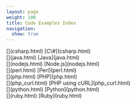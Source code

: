 ```yaml
---
layout: page
weight: 100
title: Code Examples Index
navigation:
  show: true
---
```

<div markdown="1" class="row-fluid">
<div markdown="1" class="span4 well callout">
[<span class="pull-right framework-icon framework-iconms-net" alt="C#"></span>](csharp.html) [C\#](csharp.html)
</div>
<div markdown="1" class="span4 well callout">
[<span class="pull-right framework-icon framework-iconjava"></span>](java.html) [Java](java.html)
</div>
<div markdown="1" class="span4 well callout">
[<span class="pull-right framework-icon framework-iconnodejs"></span>](nodejs.html) [Node.js](nodejs.html)
</div>
</div>
<div markdown="1" class="row-fluid">
<div markdown="1" class="span4 well callout">
[<span class="pull-right framework-icon framework-iconperl"></span>](perl.html) [Perl](perl.html)
</div>
<div markdown="1" class="span4 well callout">
[<span class="pull-right framework-icon framework-iconphp"></span>](php.html) [PHP](php.html)
</div>
<div markdown="1" class="span4 well callout">
[<span class="pull-right framework-icon framework-iconphp"></span>](php_curl.html) [PHP using cURL](php_curl.html)
</div>
</div>
<div markdown="1" class="row-fluid">
<div markdown="1" class="span4 well callout">
[<span class="pull-right framework-icon framework-iconpython"></span>](python.html) [Python](python.html)
</div>
<div markdown="1" class="span4 well callout">
[<span class="pull-right framework-icon framework-iconruby"></span>](ruby.html) [Ruby](ruby.html)
</div>
</div>

